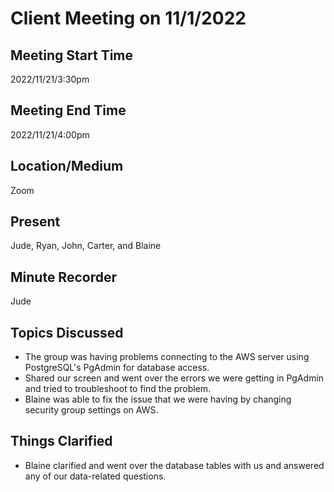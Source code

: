 # Client Meeting on 11/1/2022

## Meeting Start Time

2022/11/21/3:30pm

## Meeting End Time

2022/11/21/4:00pm

## Location/Medium

Zoom

## Present

Jude, Ryan, John, Carter, and Blaine

## Minute Recorder

Jude

## Topics Discussed

- The group was having problems connecting to the AWS server using PostgreSQL's PgAdmin for database access.
- Shared our screen and went over the errors we were getting in PgAdmin and tried to troubleshoot to find the problem.
- Blaine was able to fix the issue that we were having by changing security group settings on AWS.

## Things Clarified

- Blaine clarified and went over the database tables with us and answered any of our data-related questions.
